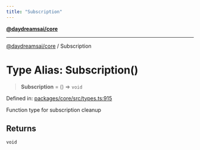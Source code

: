 ```yaml
---
title: "Subscription"
---
```


[**@daydreamsai/core**](./api-reference.md)

***

[@daydreamsai/core](./api-reference.md) / Subscription

# Type Alias: Subscription()

> **Subscription** = () => `void`

Defined in: [packages/core/src/types.ts:915](https://github.com/dojoengine/daydreams/blob/612e9304717c546d301f9cac8c204de734cac957/packages/core/src/types.ts#L915)

Function type for subscription cleanup

## Returns

`void`
